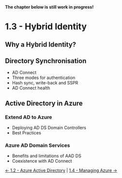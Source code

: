 **The chapter below is still work in progress!**

# 1.3 - Hybrid Identity

## Why a Hybrid Identity?

## Directory Synchronisation

- AD Connect
- Three modes for authentication
- Hash sync, write-back and SSPR
- AD Connect health

## Active Directory in Azure

### Extend AD to Azure

- Deploying AD DS Domain Controllers
- Best Practices

### Azure AD Domain Services

- Benefits and limitations of AAD DS
- Coexistence with AD Connect

[ <- 1.2 - Azure Active Directory](azureActiveDirectory.md) | [ 1.4 - Managing Azure -> ](managingAzure.md)